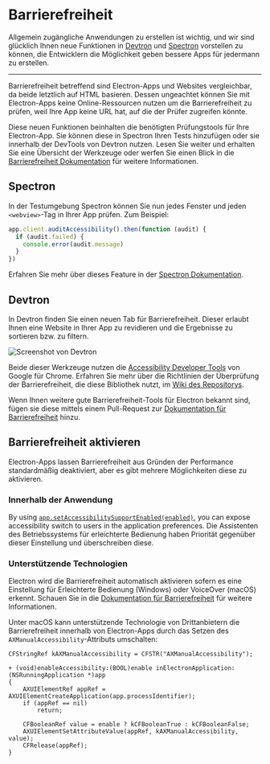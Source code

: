 # Barrierefreiheit

Allgemein zugängliche Anwendungen zu erstellen ist wichtig, und wir sind glücklich Ihnen neue Funktionen in [Devtron](https://electronjs.org/devtron) und [Spectron](https://electronjs.org/spectron) vorstellen zu können, die Entwicklern die Möglichkeit geben bessere Apps für jedermann zu erstellen.

* * *

Barrierefreiheit betreffend sind Electron-Apps und Websites vergleichbar, da beide letztlich auf HTML basieren. Dessen ungeachtet können Sie mit Electron-Apps keine Online-Ressourcen nutzen um die Barrierefreiheit zu prüfen, weil Ihre App keine URL hat, auf die der Prüfer zugreifen könnte.

Diese neuen Funktionen beinhalten die benötigten Prüfungstools für Ihre Electron-App. Sie können diese in Spectron Ihren Tests hinzufügen oder sie innerhalb der DevTools von Devtron nutzen. Lesen Sie weiter und erhalten Sie eine Übersicht der Werkzeuge oder werfen Sie einen Blick in die [Barrierefreiheit Dokumentation](https://electronjs.org/docs/tutorial/accessibility) für weitere Informationen.

## Spectron

In der Testumgebung Spectron können Sie nun jedes Fenster und jeden `<webview>`-Tag in Ihrer App prüfen. Zum Beispiel:

```javascript
app.client.auditAccessibility().then(function (audit) {
  if (audit.failed) {
    console.error(audit.message)
  }
})
```

Erfahren Sie mehr über dieses Feature in der [Spectron Dokumentation](https://github.com/electron/spectron#accessibility-testing).

## Devtron

In Devtron finden Sie einen neuen Tab für Barrierefreiheit. Dieser erlaubt Ihnen eine Website in Ihrer App zu revidieren und die Ergebnisse zu sortieren bzw. zu filtern.

![Screenshot von Devtron](https://cloud.githubusercontent.com/assets/1305617/17156618/9f9bcd72-533f-11e6-880d-389115f40a2a.png)

Beide dieser Werkzeuge nutzen die [Accessibility Developer Tools](https://github.com/GoogleChrome/accessibility-developer-tools) von Google für Chrome. Erfahren Sie mehr über die Richtlinien der Überprüfung der Barrierefreiheit, die diese Bibliothek nutzt, im [Wiki des Repositorys](https://github.com/GoogleChrome/accessibility-developer-tools/wiki/Audit-Rules).

Wenn Ihnen weitere gute Barrierefreiheit-Tools für Electron bekannt sind, fügen sie diese mittels einem Pull-Request zur [Dokumentation für Barrierefreiheit](https://electronjs.org/docs/tutorial/accessibility) hinzu.

## Barrierefreiheit aktivieren

Electron-Apps lassen Barrierefreiheit aus Gründen der Performance standardmäßig deaktiviert, aber es gibt mehrere Möglichkeiten diese zu aktivieren.

### Innerhalb der Anwendung

By using [`app.setAccessibilitySupportEnabled(enabled)`](../api/app.md#appsetaccessibilitysupportenabledenabled-macos-windows), you can expose accessibility switch to users in the application preferences. Die Assistenten des Betriebssystems für erleichterte Bedienung haben Priorität gegenüber dieser Einstellung und überschreiben diese.

### Unterstützende Technologien

Electron wird die Barrierefreiheit automatisch aktivieren sofern es eine Einstellung für Erleichterte Bedienung (Windows) oder VoiceOver (macOS) erkennt. Schauen Sie in die [Dokumentation für Barrierefreiheit](https://www.chromium.org/developers/design-documents/accessibility#TOC-How-Chrome-detects-the-presence-of-Assistive-Technology) für weitere Informationen.

Unter macOS kann unterstützende Technologie von Drittanbietern die Barrierefreiheit innerhalb von Electron-Apps durch das Setzen des `AXManualAccessibility`-Attributs umschalten:

```objc
CFStringRef kAXManualAccessibility = CFSTR("AXManualAccessibility");

+ (void)enableAccessibility:(BOOL)enable inElectronApplication:(NSRunningApplication *)app
{
    AXUIElementRef appRef = AXUIElementCreateApplication(app.processIdentifier);
    if (appRef == nil)
        return;

    CFBooleanRef value = enable ? kCFBooleanTrue : kCFBooleanFalse;
    AXUIElementSetAttributeValue(appRef, kAXManualAccessibility, value);
    CFRelease(appRef);
}
```
